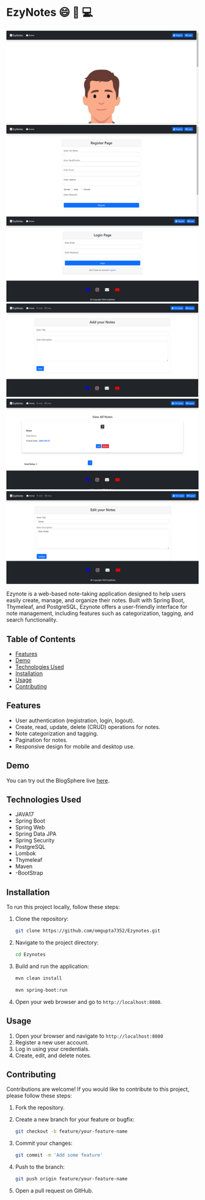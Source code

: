 # EzyNotes :smile: :rocket: :computer:

![EZYNOTE](home.png)
![](register.png)
![](login.png)
![](add.png)
![](view.png)
![](edit.png)

Ezynote is a web-based note-taking application designed to help users easily create, manage, and organize their notes. Built with Spring Boot, Thymeleaf, and PostgreSQL, Ezynote offers a user-friendly interface for note management, including features such as categorization, tagging, and search functionality.

## Table of Contents

- [Features](#features)
- [Demo](#demo)
- [Technologies Used](#technologies-used)
- [Installation](#installation)
- [Usage](#usage)
- [Contributing](#contributing)

## Features

- User authentication (registration, login, logout).
- Create, read, update, delete (CRUD) operations for notes.
- Note categorization and tagging.
- Pagination for notes.
- Responsive design for mobile and desktop use.

## Demo

You can try out the BlogSphere live [here](https://ezynotes-wwdl.onrender.com).

## Technologies Used

- JAVA17
- Spring Boot
- Spring Web
- Spring Data JPA
- Spring Security
- PostgreSQL
- Lombok
- Thymeleaf
- Maven
- -BootStrap

## Installation

To run this project locally, follow these steps:

1. Clone the repository:

    ```bash
    git clone https://github.com/omgupta7352/Ezynotes.git
    ```

2. Navigate to the project directory:

    ```bash
    cd Ezynotes
    ```


3. Build and run the application:

    ```bash
    mvn clean install
    ```

    ```bash
    mvn spring-boot:run
    ```
    

4. Open your web browser and go to `http://localhost:8080`.

## Usage

1. Open your browser and navigate to `http://localhost:8080`
2. Register a new user account.
3. Log in using your credentials.
4. Create, edit, and delete notes.


## Contributing

Contributions are welcome! If you would like to contribute to this project, please follow these steps:

1. Fork the repository.
2. Create a new branch for your feature or bugfix:

    ```bash
    git checkout -b feature/your-feature-name
    ```

3. Commit your changes:

    ```bash
    git commit -m 'Add some feature'
    ```

4. Push to the branch:

    ```bash
    git push origin feature/your-feature-name
    ```

5. Open a pull request on GitHub.
  
